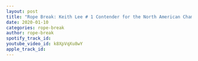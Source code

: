 ```yaml
---
layout: post
title: "Rope Break: Keith Lee # 1 Contender for the North American Championship. Dusty classic begins 1/9/20"
date: 2020-01-10
categories: rope-break
author: rope-break
spotify_track_id: 
youtube_video_id: k8XpVqXu8wY
apple_track_id: 
---
```

